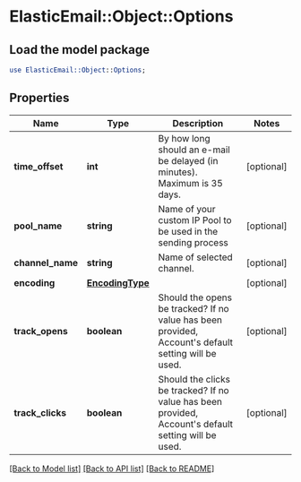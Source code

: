 # ElasticEmail::Object::Options

## Load the model package
```perl
use ElasticEmail::Object::Options;
```

## Properties
Name | Type | Description | Notes
------------ | ------------- | ------------- | -------------
**time_offset** | **int** | By how long should an e-mail be delayed (in minutes). Maximum is 35 days. | [optional] 
**pool_name** | **string** | Name of your custom IP Pool to be used in the sending process | [optional] 
**channel_name** | **string** | Name of selected channel. | [optional] 
**encoding** | [**EncodingType**](EncodingType.md) |  | [optional] 
**track_opens** | **boolean** | Should the opens be tracked? If no value has been provided, Account&#39;s default setting will be used. | [optional] 
**track_clicks** | **boolean** | Should the clicks be tracked? If no value has been provided, Account&#39;s default setting will be used. | [optional] 

[[Back to Model list]](../README.md#documentation-for-models) [[Back to API list]](../README.md#documentation-for-api-endpoints) [[Back to README]](../README.md)


